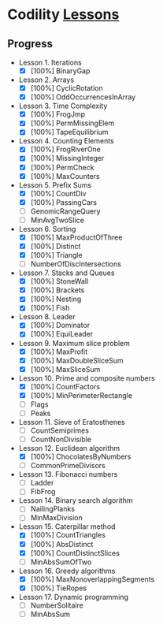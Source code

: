 # Codility [Lessons](https://app.codility.com/programmers/lessons/1-iterations/)

## Progress

- Lesson 1. Iterations
    - [x] [100%] BinaryGap
- Lesson 2. Arrays
    - [x] [100%] CyclicRotation
    - [x] [100%] OddOccurrencesInArray
- Lesson 3. Time Complexity
    - [x] [100%] FrogJmp
    - [x] [100%] PermMissingElem
    - [x] [100%] TapeEquilibrium
- Lesson 4. Counting Elements
    - [x] [100%] FrogRiverOne
    - [x] [100%] MissingInteger
    - [x] [100%] PermCheck
    - [x] [100%] MaxCounters
- Lesson 5. Prefix Sums
    - [x] [100%] CountDiv
    - [x] [100%] PassingCars
    - [ ] GenomicRangeQuery
    - [ ] MinAvgTwoSlice
- Lesson 6. Sorting
    - [x] [100%] MaxProductOfThree
    - [x] [100%] Distinct
    - [x] [100%] Triangle
    - [ ] NumberOfDiscIntersections
- Lesson 7. Stacks and Queues
    - [x] [100%] StoneWall
    - [x] [100%] Brackets
    - [x] [100%] Nesting
    - [x] [100%] Fish
- Lesson 8. Leader
    - [x] [100%] Dominator
    - [x] [100%] EquiLeader
- Lesson 9. Maximum slice problem
    - [x] [100%] MaxProfit
    - [x] [100%] MaxDoubleSliceSum
    - [x] [100%] MaxSliceSum
- Lesson 10. Prime and composite numbers
    - [x] [100%] CountFactors
    - [x] [100%] MinPerimeterRectangle
    - [ ] Flags
    - [ ] Peaks
- Lesson 11. Sieve of Eratosthenes
    - [ ] CountSemiprimes
    - [ ] CountNonDivisible
- Lesson 12. Euclidean algorithm
    - [x] [100%] ChocolatesByNumbers
    - [ ] CommonPrimeDivisors
- Lesson 13. Fibonacci numbers
    - [ ] Ladder
    - [ ] FibFrog
- Lesson 14. Binary search algorithm
    - [ ] NailingPlanks
    - [ ] MinMaxDivision
- Lesson 15. Caterpillar method
    - [x] [100%] CountTriangles
    - [x] [100%] AbsDistinct
    - [x] [100%] CountDistinctSlices
    - [ ] MinAbsSumOfTwo
- Lesson 16. Greedy algorithms
    - [x] [100%] MaxNonoverlappingSegments
    - [x] [100%] TieRopes
- Lesson 17. Dynamic programming
    - [ ] NumberSolitaire
    - [ ] MinAbsSum